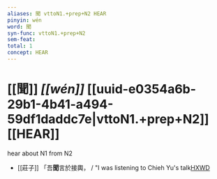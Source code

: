 ```yaml
---
aliases: 聞 vttoN1.+prep+N2 HEAR
pinyin: wén
word: 聞
syn-func: vttoN1.+prep+N2
sem-feat: 
total: 1
concept: HEAR 
---
```

# [[聞]] *[[wén]]*  [[uuid-e0354a6b-29b1-4b41-a494-59df1daddc7e|vttoN1.+prep+N2]] [[HEAR]]
hear about N1 from N2
 - [[莊子]] 「吾**聞**言於接輿， / "I was listening to Chieh Yu's talk[HXWD](https://hxwd.org/textview.html?location=KR5c0126_tls_001-10a.3)